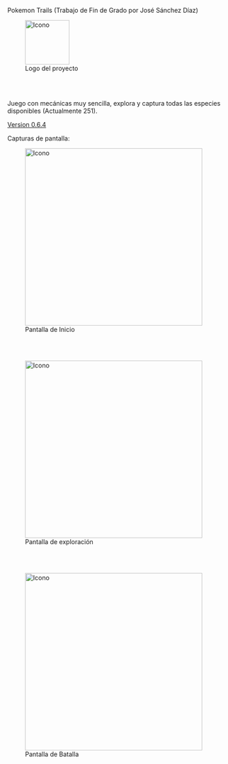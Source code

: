 Pokemon Trails (Trabajo de Fin de Grado por José Sánchez Díaz)
<figure>
  <img src="https://github.com/user-attachments/assets/9db8e85e-2f93-4267-92f4-f5b5fb12d481" alt="Icono" width="100"/>
  <br/>
  <figcaption>Logo del proyecto</figcaption>
</figure>

<br/>
<br/>

Juego con mecánicas muy sencilla, explora y captura todas las especies disponibles (Actualmente 251).

[Version 0.6.4](https://github.com/JoseSD96/PkmnTrails/releases/tag/V.0.6.4)

Capturas de pantalla:

<figure>
  <img src="https://github.com/user-attachments/assets/9cae17ae-99d0-48ff-b317-7b4052b050eb" alt="Icono" width="400"/>
  <br/>  
  <figcaption>Pantalla de Inicio</figcaption>
</figure>
<br/>
<br/>
<figure>
<img src="https://github.com/user-attachments/assets/eba7c69b-d085-4f0f-8c3c-143555fea4a1" alt="Icono" width="400"/>
   <br/>  
    <figcaption>Pantalla de exploración</figcaption>
</figure>
<br/>
<br/>
<figure>
<img src="https://github.com/user-attachments/assets/2f27f436-3dfb-4dfa-a9f3-ffdf3d3b9fce" alt="Icono" width="400"/>
   <br/>  
    <figcaption>Pantalla de Batalla</figcaption>
</figure>
